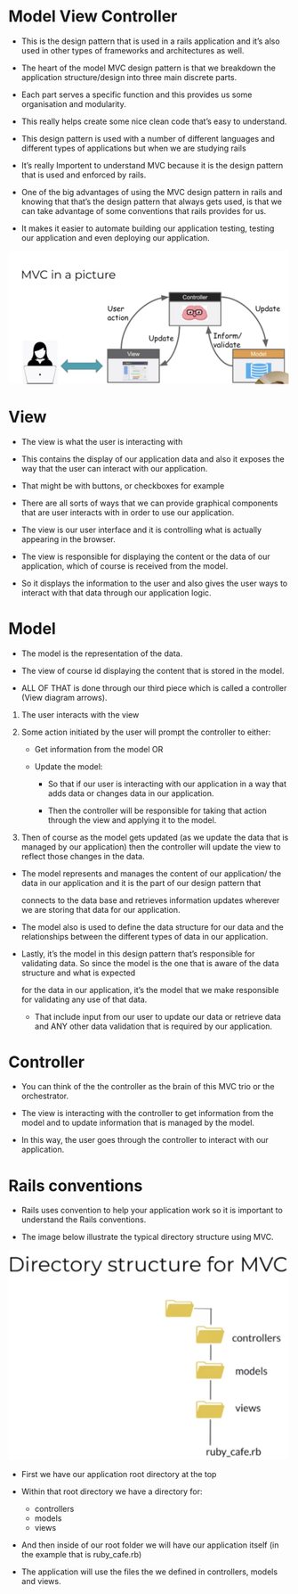 # Model View Controller 	


- This is the design pattern that is used in a rails application and it’s also used in other types of frameworks and architectures as well.

- The heart of the model MVC design pattern is that we breakdown the application structure/design into three main discrete parts. 

- Each part serves a specific function and this provides us some organisation and modularity.

- This really helps create some nice clean code that’s easy to understand. 

- This design pattern is used with a number of different languages and different types of applications but when we are studying rails

- It’s really Importent to understand MVC because it is the design pattern that is used and enforced by rails. 

- One of the big advantages of using the MVC design pattern in rails and knowing that that’s the design pattern that always gets used, is that we can take advantage of some conventions that rails provides for us.

- It makes it easier to automate building our application testing, testing our application and even deploying our application. 

![Alt](mvc_diagram.png)

# View 

- The view is what the user is interacting with

- This contains the display of our application data and also it exposes the way that the user can interact with our application. 

- That might be with buttons, or checkboxes for example

- There are all sorts of ways that we can provide graphical components that are user interacts with in order to use our application. 

- The view is our user interface and it is controlling what is actually appearing in the browser. 

- The view is responsible for displaying the content or the data of our application, which of course is received from the model.

- So it displays the information to the user and also gives the user ways to interact with that data through our application logic.  

# Model 


- The model is the representation of the data.

- The view of course id displaying the content that is stored in the model.

- ALL OF THAT is done through our third piece which is called a controller (View diagram arrows).


1. The user interacts with the view
2. Some action initiated by the user will prompt the controller to either:

	- Get information from the model 
		OR
	- Update the model:

		- So that if our user is interacting with our application in a way that adds data or changes data in our application.

		- Then the controller will be responsible for taking that action through the view and applying it to the model. 

3. Then of course as the model gets updated (as we update the data that is managed by our application) then the controller will update the view to reflect those changes in the data. 


- The model represents and manages the content of our application/ the data in our application and it is the part of our design pattern that
	
	connects to the data base and retrieves information updates wherever we are storing that data for our application.

- The model also is used to define the data structure for our data and the relationships between the different types of data in our application.

- Lastly, it’s the model in this design pattern that’s responsible for validating data. So since the model is the one that is aware of the data structure and what is expected 

	for the data in our application, it’s the model that we make responsible for validating any use of that data.

	- That include input from our user to update our data or retrieve data and ANY other data validation that is required by our application. 


# Controller

- You can think of the the controller as the brain of this MVC trio or the orchestrator.

- The view is interacting with the controller to get information from the model and to update information that is managed by the model. 

- In this way, the user goes through the controller to interact with our application. 

# Rails conventions

- Rails uses convention to help your application work so it is important to understand the Rails conventions.

- The image below illustrate the typical directory structure using MVC.

![Alt](rails_directory_structure.png)

- First we have our application root directory at the top

- Within that root directory we have a directory for:

	- controllers
	- models
	- views 

- And then inside of our root folder we will have our application itself (in the example that is ruby_cafe.rb)

- The application will use the files the we defined in controllers, models and views.

